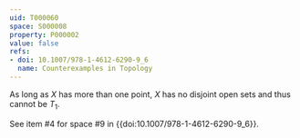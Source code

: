 ```yaml
---
uid: T000060
space: S000008
property: P000002
value: false
refs:
- doi: 10.1007/978-1-4612-6290-9_6
  name: Counterexamples in Topology
---
```


As long as $X$ has more than one point, $X$ has no disjoint open sets and thus cannot be $T_1$.

See item #4 for space #9 in {{doi:10.1007/978-1-4612-6290-9_6}}.
